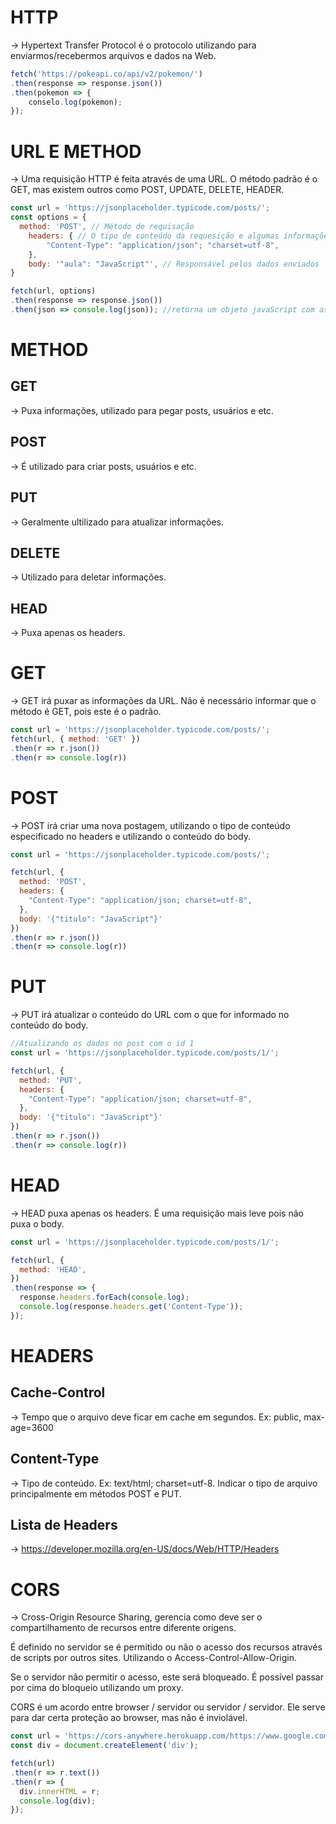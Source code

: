 # HTTP
-> Hypertext Transfer Protocol é o protocolo utilizando para enviarmos/recebermos arquivos e dados na Web.

```js 
fetch('https://pokeapi.co/api/v2/pokemon/')
.then(response => response.json())
.then(pokemon => {
    conselo.log(pokemon);
});
```
# URL E METHOD
-> Uma requisição HTTP é feita através de uma URL. O método padrão é o GET, mas existem outros como POST, UPDATE, DELETE, HEADER.

```js
const url = 'https://jsonplaceholder.typicode.com/posts/';
const options = { 
  method: 'POST', // Método de requisação 
	headers: { // O tipo de conteúdo da requesição e algumas informações 
		"Content-Type": "application/json"; "charset=utf-8",
	},
	body: '"aula": "JavaScript"', // Responsável pelos dados enviados
}

fetch(url, options)
.then(response => response.json())
.then(json => console.log(json)); //retorna um objeto javaScript com as irformações passdas na postagem
```

# METHOD

## GET
-> Puxa informações, utilizado para pegar posts, usuários e etc.

## POST 
-> É utilizado para criar posts, usuários e etc.

## PUT
-> Geralmente ultilizado para atualizar informações.

## DELETE 
-> Utilizado para deletar informações.

## HEAD
-> Puxa apenas os headers.


# GET
-> GET irá puxar as informações da URL. Não é necessário informar que o método é GET, pois este é o padrão.  

```js
const url = 'https://jsonplaceholder.typicode.com/posts/';
fetch(url, { method: 'GET' })
.then(r => r.json())
.then(r => console.log(r))
```

# POST
-> POST irá criar uma nova postagem, utilizando o tipo de conteúdo especificado no headers e utilizando o conteúdo do body.
```js
const url = 'https://jsonplaceholder.typicode.com/posts/';

fetch(url, {
  method: 'POST',
  headers: {
    "Content-Type": "application/json; charset=utf-8",
  },
  body: '{"titulo": "JavaScript"}'
})
.then(r => r.json())
.then(r => console.log(r))

```
# PUT
-> PUT irá atualizar o conteúdo do URL com o que for informado no conteúdo do body.

```js
//Atualizando os dados no post com o id 1
const url = 'https://jsonplaceholder.typicode.com/posts/1/';

fetch(url, {
  method: 'PUT',
  headers: {
    "Content-Type": "application/json; charset=utf-8",
  },
  body: '{"titulo": "JavaScript"}'
})
.then(r => r.json())
.then(r => console.log(r))
```

# HEAD
-> HEAD puxa apenas os headers. É uma requisição mais leve pois não puxa o body.
```js
const url = 'https://jsonplaceholder.typicode.com/posts/1/';

fetch(url, {
  method: 'HEAD',
})
.then(response => {
  response.headers.forEach(console.log);
  console.log(response.headers.get('Content-Type'));
});
```
# HEADERS

## Cache-Control
-> Tempo que o arquivo deve ficar em cache em segundos. Ex: public, max-age=3600

## Content-Type
-> Tipo de conteúdo. Ex: text/html; charset=utf-8. Indicar o tipo de arquivo principalmente em métodos POST e PUT.

## Lista de Headers
-> https://developer.mozilla.org/en-US/docs/Web/HTTP/Headers

# CORS
-> Cross-Origin Resource Sharing, gerencia como deve ser o compartilhamento de recursos entre diferente origens.

É definido no servidor se é permitido ou não o acesso dos recursos através de scripts por outros sites. Utilizando o Access-Control-Allow-Origin.

Se o servidor não permitir o acesso, este será bloqueado. É possível passar por cima do bloqueio utilizando um proxy.

CORS é um acordo entre browser / servidor ou servidor / servidor. Ele serve para dar certa proteção ao browser, mas não é inviolável.

```js
const url = 'https://cors-anywhere.herokuapp.com/https://www.google.com/';
const div = document.createElement('div');

fetch(url)
.then(r => r.text())
.then(r => {
  div.innerHTML = r;
  console.log(div);
});

```


